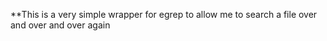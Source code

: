 **This is a very simple wrapper for egrep to allow me to search a file over and over and over again

